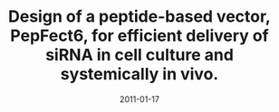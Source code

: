 ---
doi: 10.1093/nar/gkq1299
journal: Nucleic acids research
title: Design of a peptide-based vector, PepFect6, for efficient delivery of siRNA in cell culture and systemically in vivo.
date: 2011-01-17
authors: Andaloussi, SE, Lehto, T, Mäger, I, Rosenthal-Aizman, K, Oprea, II, Simonson, OE, Sork, H, Ezzat, K, Copolovici, DM, Kurrikoff, K, Viola, JR, Zaghloul, EM, Sillard, R, Johansson, HJ, Said Hassane, F, Guterstam, P, Suhorutšenko, J, Moreno, PM, Oskolkov, N, Hälldin, J, Tedebark, U, Metspalu, A, Lebleu, B, Lehtiö, J, Smith, CI, Langel, U
---